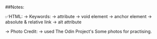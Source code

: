 ##Notes:

✅HTML:
-> Keywords:
            -> attribute
            -> void element
            -> anchor element
            -> absolute & relative link
            -> alt attribute
            


-> Photo Credit:
            -> used The Odin Project's Some photos for practising.
